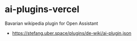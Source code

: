 # ai-plugins-vercel

Bavarian wikipedia plugin for Open Assistant

* https://stefang.uber.space/plugins/de-wiki/ai-plugin.json

